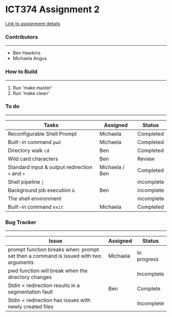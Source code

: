 # ICT374 Assignment 2

[Link to assignment details](https://www.it.murdoch.edu.au/~S900432D/oli1l1hsu_x3X64dg72kf7Th973yihbkys9M10in0x/assignments/a2/shell.shtml)

### Contributors
***
- Ben Hawkins
- Michaela Angus

### How to Build 
***
1. Run 'make master'
2. Run 'make clean'

### To do 
***

|     Tasks     |    Assigned   |    Status     |
| ------------- | ------------- | ------------- |
| Reconfigurable Shell Prompt  | Michaela  | Completed |
| Built-in command `pwd` | Michaela | Completed |
| Directory walk `cd` | Ben | Completed | 
| Wild card characters | Ben | Review | 
| Standard input & output redirection `<` and `>` | Michaela / Ben | Completed |
| Shell pipeline `\|` | | incomplete | 
| Background job execution `&` | Ben | incomplete | 
| The shell environment | | incomplete |
| Built-in command `exit` | Michaela | Completed |


### Bug Tracker
***
| Issue | Assigned | Status | 
| ----- | -------- | ------ |
| prompt function breaks when: prompt set then a command is issued with two arguments | Michaela | In progress |
| pwd function will break when the directory changes | | Incomplete |
| Stdin < redirection results in a segmentation fault | Ben | Complete |
| Stdin < redirection has issues with newly created files | | Incomplete |
